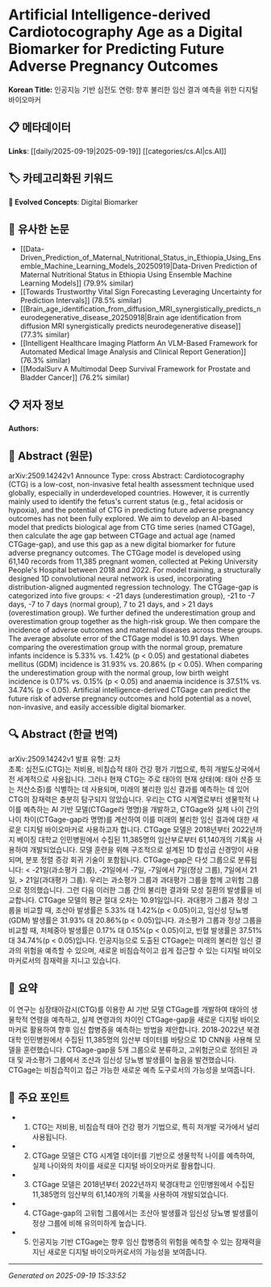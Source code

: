 
# Artificial Intelligence-derived Cardiotocography Age as a Digital Biomarker for Predicting Future Adverse Pregnancy Outcomes

**Korean Title:** 인공지능 기반 심전도 연령: 향후 불리한 임신 결과 예측을 위한 디지털 바이오마커

## 📋 메타데이터

**Links**: [[daily/2025-09-19|2025-09-19]] [[categories/cs.AI|cs.AI]]

## 🏷️ 카테고리화된 키워드
**🚀 Evolved Concepts**: Digital Biomarker

## 🔗 유사한 논문
- [[Data-Driven_Prediction_of_Maternal_Nutritional_Status_in_Ethiopia_Using_Ensemble_Machine_Learning_Models_20250919|Data-Driven Prediction of Maternal Nutritional Status in Ethiopia Using Ensemble Machine Learning Models]] (79.9% similar)
- [[Towards Trustworthy Vital Sign Forecasting Leveraging Uncertainty for Prediction Intervals]] (78.5% similar)
- [[Brain_age_identification_from_diffusion_MRI_synergistically_predicts_neurodegenerative_disease_20250918|Brain age identification from diffusion MRI synergistically predicts neurodegenerative disease]] (77.3% similar)
- [[Intelligent Healthcare Imaging Platform An VLM-Based Framework for Automated Medical Image Analysis and Clinical Report Generation]] (76.3% similar)
- [[ModalSurv A Multimodal Deep Survival Framework for Prostate and Bladder Cancer]] (76.2% similar)

## 📋 저자 정보

**Authors:** 

## 📄 Abstract (원문)

arXiv:2509.14242v1 Announce Type: cross 
Abstract: Cardiotocography (CTG) is a low-cost, non-invasive fetal health assessment technique used globally, especially in underdeveloped countries. However, it is currently mainly used to identify the fetus's current status (e.g., fetal acidosis or hypoxia), and the potential of CTG in predicting future adverse pregnancy outcomes has not been fully explored. We aim to develop an AI-based model that predicts biological age from CTG time series (named CTGage), then calculate the age gap between CTGage and actual age (named CTGage-gap), and use this gap as a new digital biomarker for future adverse pregnancy outcomes. The CTGage model is developed using 61,140 records from 11,385 pregnant women, collected at Peking University People's Hospital between 2018 and 2022. For model training, a structurally designed 1D convolutional neural network is used, incorporating distribution-aligned augmented regression technology. The CTGage-gap is categorized into five groups: < -21 days (underestimation group), -21 to -7 days, -7 to 7 days (normal group), 7 to 21 days, and > 21 days (overestimation group). We further defined the underestimation group and overestimation group together as the high-risk group. We then compare the incidence of adverse outcomes and maternal diseases across these groups. The average absolute error of the CTGage model is 10.91 days. When comparing the overestimation group with the normal group, premature infants incidence is 5.33% vs. 1.42% (p < 0.05) and gestational diabetes mellitus (GDM) incidence is 31.93% vs. 20.86% (p < 0.05). When comparing the underestimation group with the normal group, low birth weight incidence is 0.17% vs. 0.15% (p < 0.05) and anaemia incidence is 37.51% vs. 34.74% (p < 0.05). Artificial intelligence-derived CTGage can predict the future risk of adverse pregnancy outcomes and hold potential as a novel, non-invasive, and easily accessible digital biomarker.

## 🔍 Abstract (한글 번역)

arXiv:2509.14242v1 발표 유형: 교차  
초록: 심전도(CTG)는 저비용, 비침습적 태아 건강 평가 기법으로, 특히 개발도상국에서 전 세계적으로 사용됩니다. 그러나 현재 CTG는 주로 태아의 현재 상태(예: 태아 산증 또는 저산소증)를 식별하는 데 사용되며, 미래의 불리한 임신 결과를 예측하는 데 있어 CTG의 잠재력은 충분히 탐구되지 않았습니다. 우리는 CTG 시계열로부터 생물학적 나이를 예측하는 AI 기반 모델(CTGage라 명명)을 개발하고, CTGage와 실제 나이 간의 나이 차이(CTGage-gap라 명명)를 계산하여 이를 미래의 불리한 임신 결과에 대한 새로운 디지털 바이오마커로 사용하고자 합니다. CTGage 모델은 2018년부터 2022년까지 베이징 대학교 인민병원에서 수집된 11,385명의 임산부로부터 61,140개의 기록을 사용하여 개발되었습니다. 모델 훈련을 위해 구조적으로 설계된 1D 합성곱 신경망이 사용되며, 분포 정렬 증강 회귀 기술이 포함됩니다. CTGage-gap은 다섯 그룹으로 분류됩니다: < -21일(과소평가 그룹), -21일에서 -7일, -7일에서 7일(정상 그룹), 7일에서 21일, > 21일(과대평가 그룹). 우리는 과소평가 그룹과 과대평가 그룹을 함께 고위험 그룹으로 정의했습니다. 그런 다음 이러한 그룹 간의 불리한 결과와 모성 질환의 발생률을 비교합니다. CTGage 모델의 평균 절대 오차는 10.91일입니다. 과대평가 그룹과 정상 그룹을 비교할 때, 조산아 발생률은 5.33% 대 1.42%(p < 0.05)이고, 임신성 당뇨병(GDM) 발생률은 31.93% 대 20.86%(p < 0.05)입니다. 과소평가 그룹과 정상 그룹을 비교할 때, 저체중아 발생률은 0.17% 대 0.15%(p < 0.05)이고, 빈혈 발생률은 37.51% 대 34.74%(p < 0.05)입니다. 인공지능으로 도출된 CTGage는 미래의 불리한 임신 결과의 위험을 예측할 수 있으며, 새로운 비침습적이고 쉽게 접근할 수 있는 디지털 바이오마커로서의 잠재력을 지니고 있습니다.

## 📝 요약

이 연구는 심장태아감시(CTG)를 이용한 AI 기반 모델 CTGage를 개발하여 태아의 생물학적 연령을 예측하고, 실제 연령과의 차이인 CTGage-gap을 새로운 디지털 바이오마커로 활용하여 향후 임신 합병증을 예측하는 방법을 제안합니다. 2018-2022년 북경대학 인민병원에서 수집된 11,385명의 임산부 데이터를 바탕으로 1D CNN을 사용해 모델을 훈련했습니다. CTGage-gap을 5개 그룹으로 분류하고, 고위험군으로 정의된 과대 및 과소평가 그룹에서 조산과 임신성 당뇨병 발생률이 높음을 발견했습니다. CTGage는 비침습적이고 접근 가능한 새로운 예측 도구로서의 가능성을 보여줍니다.

## 🎯 주요 포인트

- 1. CTG는 저비용, 비침습적 태아 건강 평가 기법으로, 특히 저개발 국가에서 널리 사용됩니다.

- 2. CTGage 모델은 CTG 시계열 데이터를 기반으로 생물학적 나이를 예측하여, 실제 나이와의 차이를 새로운 디지털 바이오마커로 활용합니다.

- 3. CTGage 모델은 2018년부터 2022년까지 북경대학교 인민병원에서 수집된 11,385명의 임산부의 61,140개의 기록을 사용하여 개발되었습니다.

- 4. CTGage-gap의 고위험 그룹에서는 조산아 발생률과 임신성 당뇨병 발생률이 정상 그룹에 비해 유의미하게 높습니다.

- 5. 인공지능 기반 CTGage는 향후 임신 합병증의 위험을 예측할 수 있는 잠재력을 지닌 새로운 디지털 바이오마커로서의 가능성을 보여줍니다.

---

*Generated on 2025-09-19 15:33:52*